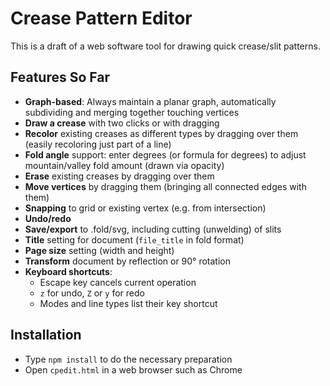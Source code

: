 # Crease Pattern Editor

This is a draft of a web software tool for drawing quick crease/slit patterns.

## Features So Far
* **Graph-based**: Always maintain a planar graph, automatically subdividing
  and merging together touching vertices
* **Draw a crease** with two clicks or with dragging
* **Recolor** existing creases as different types by dragging over them
  (easily recoloring just part of a line)
* **Fold angle** support: enter degrees (or formula for degrees)
  to adjust mountain/valley fold amount (drawn via opacity)
* **Erase** existing creases by dragging over them
* **Move vertices** by dragging them (bringing all connected edges with them)
* **Snapping** to grid or existing vertex (e.g. from intersection)
* **Undo/redo**
* **Save/export** to .fold/svg, including cutting (unwelding) of slits
* **Title** setting for document (`file_title` in fold format)
* **Page size** setting (width and height)
* **Transform** document by reflection or 90&deg; rotation
* **Keyboard shortcuts**:
  * Escape key cancels current operation
  * `z` for undo, `Z` or `y` for redo
  * Modes and line types list their key shortcut

## Installation
* Type `npm install` to do the necessary preparation
* Open `cpedit.html` in a web browser such as Chrome
